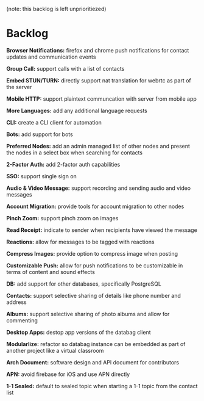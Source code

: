 (note: this backlog is left unprioritiezed)

# Backlog

**Browser Notifications:** firefox and chrome push notifications for contact updates and communication events

**Group Call:** support calls with a list of contacts

**Embed STUN/TURN:** directly support nat translation for webrtc as part of the server

**Mobile HTTP:** support plaintext communcation with server from mobile app

**More Languages:** add any additional language requests

**CLI:** create a CLI client for automation

**Bots:** add support for bots

**Preferred Nodes:** add an admin managed list of other nodes and present the nodes in a select box when searching for contacts

**2-Factor Auth:** add 2-factor auth capabilities

**SSO:** support single sign on

**Audio & Video Message:** support recording and sending audio and video messages

**Account Migration:** provide tools for account migration to other nodes

**Pinch Zoom:** support pinch zoom on images

**Read Receipt:** indicate to sender when recipients have viewed the message

**Reactions:** allow for messages to be tagged with reactions

**Compress Images:** provide option to compress image when posting

**Customizable Push:** allow for push notifications to be customizable in terms of content and sound effects

**DB:** add support for other databases, specifically PostgreSQL

**Contacts:** support selective sharing of details like phone number and address

**Albums:** support selective sharing of photo albums and allow for commenting

**Desktop Apps:** destop app versions of the databag client

**Modularlize:** refactor so databag instance can be embedded as part of another project like a virtual classroom

**Arch Document:** software design and API document for contributors

**APN:** avoid firebase for iOS and use APN directly

**1-1 Sealed:** default to sealed topic when starting a 1-1 topic from the contact list
